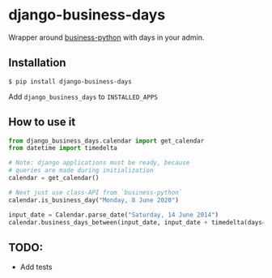 # django-business-days

Wrapper around [business-python](https://pypi.org/project/business-python/) with days in your admin.

## Installation

`$ pip install django-business-days`

Add `django_business_days` to `INSTALLED_APPS`


## How to use it

```python
from django_business_days.calendar import get_calendar
from datetime import timedelta

# Note: django applications must be ready, because
# queries are made during initialization
calendar = get_calendar()

# Next just use class-API from `business-python`
calendar.is_business_day("Monday, 8 June 2020")

input_date = Calendar.parse_date("Saturday, 14 June 2014")
calendar.business_days_between(input_date, input_date + timedelta(days=7))
```


## TODO:

* Add tests
